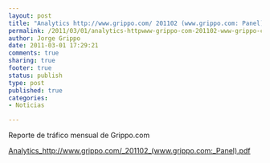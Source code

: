 ```yaml
--- 
layout: post
title: "Analytics http://www.grippo.com/ 201102 (www.grippo.com: Panel)"
permalink: /2011/03/01/analytics-httpwww-grippo-com-201102-www-grippo-com-panel/
author: Jorge Grippo
date: 2011-03-01 17:29:21
comments: true
sharing: true
footer: true
status: publish
type: post
published: true
categories: 
- Noticias

---
```

<!-- 175 -->
Reporte de tráfico mensual de Grippo.com

<a href="http://grippo.files.wordpress.com/2011/03/201102_www-grippo-com_panel.pdf">Analytics_http://www.grippo.com/_201102_(www.grippo.com:_Panel).pdf</a>

